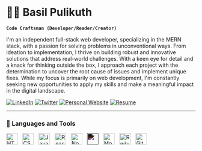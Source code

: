 # 🏄‍♂️ Basil Pulikuth

**`Code Craftsman (Developer/Reader/Creator)`**

I'm an independent full-stack web developer, specializing in the MERN stack, with a passion for solving problems in unconventional ways. From ideation to implementation, I thrive on building robust and innovative solutions that address real-world challenges. With a keen eye for detail and a knack for thinking outside the box, I approach each project with the determination to uncover the root cause of issues and implement unique fixes. While my focus is primarily on web development, I'm constantly seeking new opportunities to apply my skills and make a meaningful impact in the digital landscape.

<p align="left">
   <a href="https://www.linkedin.com/in/iambasilp" title="Connect with me on LinkedIn">
      <img alt="LinkedIn" src="https://img.shields.io/badge/-LinkedIn-0077B5?style=for-the-badge&logo=linkedin&logoColor=white"/></a> 
   <a href="https://twitter.com/your-twitter-handle" title="Follow me on Twitter">
      <img alt="Twitter" src="https://img.shields.io/badge/-Twitter-1DA1F2?style=for-the-badge&logo=twitter&logoColor=white"/></a> 
   <a href="https://your-personal-website.com" title="Visit my personal website">
      <img alt="Personal Website" src="https://img.shields.io/badge/-Personal%20Website-FF5733?style=for-the-badge"/></a> 
   <a href="https://link-to-your-resume.pdf" title="View my resume">
      <img alt="Resume" src="https://img.shields.io/badge/-Resume-14455A?style=for-the-badge"/></a>
</p>

---

### 🧰 Languages and Tools

<!-- HTML5 -->
<img align="left" alt="HTML5" width="30px" style="padding-right:10px;" src="https://cdn.jsdelivr.net/gh/devicons/devicon/icons/html5/html5-original.svg" title="HTML5: Used to structure web pages" />

<!-- CSS3 -->
<img align="left" alt="CSS3" width="30px" style="padding-right:10px;" src="https://cdn.jsdelivr.net/gh/devicons/devicon/icons/css3/css3-original.svg" title="CSS3: Styles the presentation of web pages" />

<!-- JavaScript -->
<img align="left" alt="JavaScript" width="30px" style="padding-right:10px;" src="https://cdn.jsdelivr.net/gh/devicons/devicon/icons/javascript/javascript-original.svg" title="JavaScript: The programming language of the web" />

<!-- React -->
<img align="left" alt="React" width="30px" style="padding-right:10px;" src="https://cdn.jsdelivr.net/gh/devicons/devicon/icons/react/react-original.svg" title="React: A JavaScript library for building user interfaces" />

<!-- Node.js -->
<img align="left" alt="Node.js" width="30px" style="padding-right:10px;" src="https://cdn.jsdelivr.net/gh/devicons/devicon/icons/nodejs/nodejs-original.svg" title="Node.js: A JavaScript runtime built on Chrome's V8 JavaScript engine" />

<!-- Express.js -->
<img align="left" alt="Express.js" width="30px" style="padding-right:10px; filter: invert(1);" src="https://cdn.jsdelivr.net/gh/devicons/devicon/icons/express/express-original.svg" title="Express.js: A web application framework for Node.js" />

<!-- MongoDB -->
<img align="left" alt="MongoDB" width="30px" style="padding-right:10px;" src="https://cdn.jsdelivr.net/gh/devicons/devicon/icons/mongodb/mongodb-original.svg" title="MongoDB: A NoSQL database program" />

<!-- Redux -->
<img align="left" alt="Redux" width="30px" style="padding-right:10px;" src="https://cdn.jsdelivr.net/gh/devicons/devicon/icons/redux/redux-original.svg" title="Redux: A predictable state container for JavaScript apps" />

<!-- Git -->
<img align="left" alt="Git" width="30px" style="padding-right:10px;" src="https://cdn.jsdelivr.net/gh/devicons/devicon/icons/git/git-original.svg" title="Git: A distributed version control system" />


<br>

#

[website]: https://iambasilp.com
[linkedin]: https://iambasilo.com/fknight
